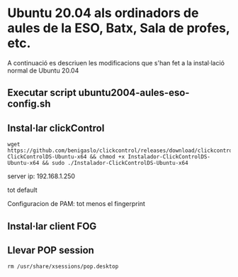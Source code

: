 # Ubuntu 20.04 als ordinadors de aules de la ESO, Batx, Sala de profes, etc.

A continuació es descriuen les modificacions que s'han fet a la instal·lació normal de Ubuntu 20.04


## Executar script ubuntu2004-aules-eso-config.sh


## Instal·lar clickControl

```
wget https://github.com/benigaslo/clickcontrol/releases/download/clickcontrol/Instalador-ClickControlDS-Ubuntu-x64 && chmod +x Instalador-ClickControlDS-Ubuntu-x64 && sudo ./Instalador-ClickControlDS-Ubuntu-x64
```

server ip: 192.168.1.250

tot default

Configuracion de PAM: tot menos el fingerprint


## Instal·lar client FOG



## Llevar POP session
```
rm /usr/share/xsessions/pop.desktop
```
